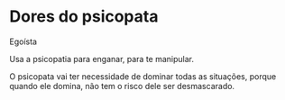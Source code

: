 # Dores do psicopata

Egoísta

Usa a psicopatia para enganar, para te manipular.

O psicopata vai ter necessidade de dominar todas as situações, porque quando ele domina, não tem o risco dele ser desmascarado.
